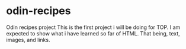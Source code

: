 # odin-recipes
Odin recipes project
This is the first project i will be doing for TOP. 
I am expected to show what i have learned so far of HTML. That being, text, images, and links.